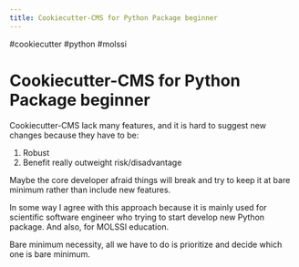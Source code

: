 ```yaml
---
title: Cookiecutter-CMS for Python Package beginner
---
```


#cookiecutter #python #molssi

# Cookiecutter-CMS for Python Package beginner

Cookiecutter-CMS lack many features, and it is hard to suggest new changes because they have to be:
1. Robust
2. Benefit really outweight risk/disadvantage

Maybe the core developer afraid things will break and try to keep it at bare minimum rather than include new features.

In some way I agree with this approach because it is mainly used for scientific software engineer who trying to start develop new Python package. And also, for MOLSSI education.

Bare minimum necessity, all we have to do is prioritize and decide which one is bare minimum.
